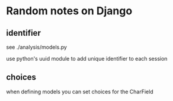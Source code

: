 # Random notes on Django
## identifier
see ./analysis/models.py

use python's uuid module to add unique identifier to each session


## choices
when defining models you can set choices for the CharField
